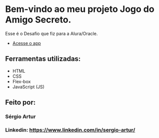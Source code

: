# Bem-vindo ao meu projeto Jogo do Amigo Secreto.
Esse é o Desafio que fiz para a Alura/Oracle.
* [Acesse o app](https://desafiojogo-do-amigo-secreto.vercel.app/)
## Ferramentas utilizadas:
* HTML
* CSS
* Flex-box
* JavaScript (JS)
## Feito por:
### Sérgio Artur
### Linkedin: https://www.linkedin.com/in/sergio-artur/

